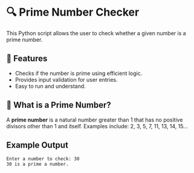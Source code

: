 # 🔍 Prime Number Checker
This Python script allows the user to check whether a given number is a prime number.

## 🚀 Features

- Checks if the number is prime using efficient logic.
- Provides input validation for user entries.
- Easy to run and understand.

## 🧪 What is a Prime Number?

A **prime number** is a natural number greater than 1 that has no positive divisors other than 1 and itself. Examples include: 2, 3, 5, 7, 11, 13, 14, 15...

## Example Output

```Prime Number Checker
Enter a number to check: 30
30 is a prime a number.
```
